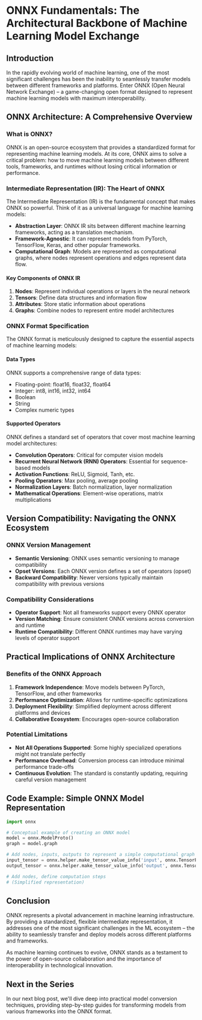 # ONNX Fundamentals: The Architectural Backbone of Machine Learning Model Exchange

## Introduction

In the rapidly evolving world of machine learning, one of the most significant challenges has been the inability to seamlessly transfer models between different frameworks and platforms. Enter ONNX (Open Neural Network Exchange) – a game-changing open format designed to represent machine learning models with maximum interoperability.

## ONNX Architecture: A Comprehensive Overview

### What is ONNX?

ONNX is an open-source ecosystem that provides a standardized format for representing machine learning models. At its core, ONNX aims to solve a critical problem: how to move machine learning models between different tools, frameworks, and runtimes without losing critical information or performance.

### Intermediate Representation (IR): The Heart of ONNX

The Intermediate Representation (IR) is the fundamental concept that makes ONNX so powerful. Think of it as a universal language for machine learning models:

- **Abstraction Layer**: ONNX IR sits between different machine learning frameworks, acting as a translation mechanism.
- **Framework-Agnostic**: It can represent models from PyTorch, TensorFlow, Keras, and other popular frameworks.
- **Computational Graph**: Models are represented as computational graphs, where nodes represent operations and edges represent data flow.

#### Key Components of ONNX IR
1. **Nodes**: Represent individual operations or layers in the neural network
2. **Tensors**: Define data structures and information flow
3. **Attributes**: Store static information about operations
4. **Graphs**: Combine nodes to represent entire model architectures

### ONNX Format Specification

The ONNX format is meticulously designed to capture the essential aspects of machine learning models:

#### Data Types
ONNX supports a comprehensive range of data types:
- Floating-point: float16, float32, float64
- Integer: int8, int16, int32, int64
- Boolean
- String
- Complex numeric types

#### Supported Operators
ONNX defines a standard set of operators that cover most machine learning model architectures:

- **Convolution Operators**: Critical for computer vision models
- **Recurrent Neural Network (RNN) Operators**: Essential for sequence-based models
- **Activation Functions**: ReLU, Sigmoid, Tanh, etc.
- **Pooling Operators**: Max pooling, average pooling
- **Normalization Layers**: Batch normalization, layer normalization
- **Mathematical Operations**: Element-wise operations, matrix multiplications

## Version Compatibility: Navigating the ONNX Ecosystem

### ONNX Version Management
- **Semantic Versioning**: ONNX uses semantic versioning to manage compatibility
- **Opset Versions**: Each ONNX version defines a set of operators (opset)
- **Backward Compatibility**: Newer versions typically maintain compatibility with previous versions

### Compatibility Considerations
- **Operator Support**: Not all frameworks support every ONNX operator
- **Version Matching**: Ensure consistent ONNX versions across conversion and runtime
- **Runtime Compatibility**: Different ONNX runtimes may have varying levels of operator support

## Practical Implications of ONNX Architecture

### Benefits of the ONNX Approach
1. **Framework Independence**: Move models between PyTorch, TensorFlow, and other frameworks
2. **Performance Optimization**: Allows for runtime-specific optimizations
3. **Deployment Flexibility**: Simplified deployment across different platforms and devices
4. **Collaborative Ecosystem**: Encourages open-source collaboration

### Potential Limitations
- **Not All Operations Supported**: Some highly specialized operations might not translate perfectly
- **Performance Overhead**: Conversion process can introduce minimal performance trade-offs
- **Continuous Evolution**: The standard is constantly updating, requiring careful version management

## Code Example: Simple ONNX Model Representation

```python
import onnx

# Conceptual example of creating an ONNX model
model = onnx.ModelProto()
graph = model.graph

# Add nodes, inputs, outputs to represent a simple computational graph
input_tensor = onnx.helper.make_tensor_value_info('input', onnx.TensorProto.FLOAT, [None, 3, 224, 224])
output_tensor = onnx.helper.make_tensor_value_info('output', onnx.TensorProto.FLOAT, [None, 1000])

# Add nodes, define computation steps
# (Simplified representation)
```

## Conclusion

ONNX represents a pivotal advancement in machine learning infrastructure. By providing a standardized, flexible intermediate representation, it addresses one of the most significant challenges in the ML ecosystem – the ability to seamlessly transfer and deploy models across different platforms and frameworks.

As machine learning continues to evolve, ONNX stands as a testament to the power of open-source collaboration and the importance of interoperability in technological innovation.

## Next in the Series

In our next blog post, we'll dive deep into practical model conversion techniques, providing step-by-step guides for transforming models from various frameworks into the ONNX format.
